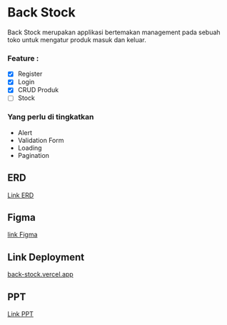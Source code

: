 # Back Stock

Back Stock merupakan applikasi bertemakan management pada sebuah toko untuk mengatur produk masuk dan keluar.

### Feature :

- [x] Register
- [x] Login
- [x] CRUD Produk
- [ ] Stock

### **Yang perlu di tingkatkan**

- Alert
- Validation Form
- Loading
- Pagination

## ERD

[Link ERD](https://dbdiagram.io/d/633713877b3d2034fff9bcc8)

## Figma

[link Figma](https://www.figma.com/file/9pQ44uGLaHqAZiqiux0Hjj/Stock-Management---Mini-Project-Batch-3?node-id=0%3A1)

## Link Deployment

[back-stock.vercel.app](https://back-stock.vercel.app/login)

## PPT
[Link PPT](https://docs.google.com/presentation/d/1Ca6XiM1QYHm3ffRF8wwAEpMU7FyzQyFL55El0a-Yapk/edit?usp=sharing)
